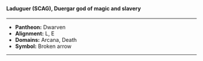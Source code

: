 #### Laduguer (SCAG), Duergar god of magic and slavery
___

- **Pantheon:** Dwarven
- **Alignment:** L, E
- **Domains:** Arcana, Death
- **Symbol:** Broken arrow
___
